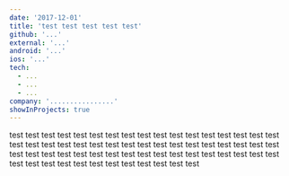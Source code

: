 ```yaml
---
date: '2017-12-01'
title: 'test test test test test'
github: '...'
external: '...'
android: '...'
ios: '...'
tech:
  - ...
  - ...
  - ...
company: '................'
showInProjects: true
---
```


test test test test test test test test test test test test test test test test test test test test test 
test test test test test test test test test test test test test test test test test test test test test 
test test test test test test test test test test test test test test test test test test test test test 


